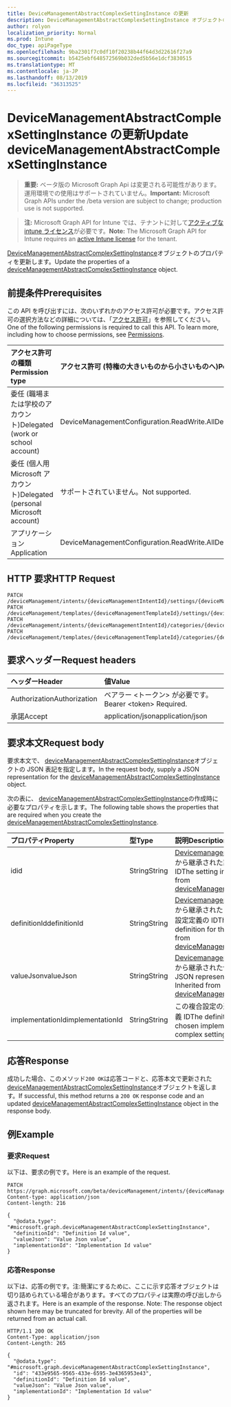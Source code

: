 ```yaml
---
title: DeviceManagementAbstractComplexSettingInstance の更新
description: DeviceManagementAbstractComplexSettingInstance オブジェクトのプロパティを更新します。
author: rolyon
localization_priority: Normal
ms.prod: Intune
doc_type: apiPageType
ms.openlocfilehash: 9ba2301f7c0df10f20238b44f64d3d22616f27a9
ms.sourcegitcommit: b5425ebf648572569b032ded5b56e1dcf3830515
ms.translationtype: MT
ms.contentlocale: ja-JP
ms.lasthandoff: 08/13/2019
ms.locfileid: "36313525"
---
```

# <a name="update-devicemanagementabstractcomplexsettinginstance"></a><span data-ttu-id="a52f7-103">DeviceManagementAbstractComplexSettingInstance の更新</span><span class="sxs-lookup"><span data-stu-id="a52f7-103">Update deviceManagementAbstractComplexSettingInstance</span></span>

> <span data-ttu-id="a52f7-104">**重要:** ベータ版の Microsoft Graph Api は変更される可能性があります。運用環境での使用はサポートされていません。</span><span class="sxs-lookup"><span data-stu-id="a52f7-104">**Important:** Microsoft Graph APIs under the /beta version are subject to change; production use is not supported.</span></span>

> <span data-ttu-id="a52f7-105">**注:** Microsoft Graph API for Intune では、テナントに対して[アクティブな intune ライセンス](https://go.microsoft.com/fwlink/?linkid=839381)が必要です。</span><span class="sxs-lookup"><span data-stu-id="a52f7-105">**Note:** The Microsoft Graph API for Intune requires an [active Intune license](https://go.microsoft.com/fwlink/?linkid=839381) for the tenant.</span></span>

<span data-ttu-id="a52f7-106">[DeviceManagementAbstractComplexSettingInstance](../resources/intune-deviceintent-devicemanagementabstractcomplexsettinginstance.md)オブジェクトのプロパティを更新します。</span><span class="sxs-lookup"><span data-stu-id="a52f7-106">Update the properties of a [deviceManagementAbstractComplexSettingInstance](../resources/intune-deviceintent-devicemanagementabstractcomplexsettinginstance.md) object.</span></span>

## <a name="prerequisites"></a><span data-ttu-id="a52f7-107">前提条件</span><span class="sxs-lookup"><span data-stu-id="a52f7-107">Prerequisites</span></span>
<span data-ttu-id="a52f7-p101">この API を呼び出すには、次のいずれかのアクセス許可が必要です。アクセス許可の選択方法などの詳細については、「[アクセス許可](/graph/permissions-reference)」を参照してください。</span><span class="sxs-lookup"><span data-stu-id="a52f7-p101">One of the following permissions is required to call this API. To learn more, including how to choose permissions, see [Permissions](/graph/permissions-reference).</span></span>

|<span data-ttu-id="a52f7-110">アクセス許可の種類</span><span class="sxs-lookup"><span data-stu-id="a52f7-110">Permission type</span></span>|<span data-ttu-id="a52f7-111">アクセス許可 (特権の大きいものから小さいものへ)</span><span class="sxs-lookup"><span data-stu-id="a52f7-111">Permissions (from most to least privileged)</span></span>|
|:---|:---|
|<span data-ttu-id="a52f7-112">委任 (職場または学校のアカウント)</span><span class="sxs-lookup"><span data-stu-id="a52f7-112">Delegated (work or school account)</span></span>|<span data-ttu-id="a52f7-113">DeviceManagementConfiguration.ReadWrite.All</span><span class="sxs-lookup"><span data-stu-id="a52f7-113">DeviceManagementConfiguration.ReadWrite.All</span></span>|
|<span data-ttu-id="a52f7-114">委任 (個人用 Microsoft アカウント)</span><span class="sxs-lookup"><span data-stu-id="a52f7-114">Delegated (personal Microsoft account)</span></span>|<span data-ttu-id="a52f7-115">サポートされていません。</span><span class="sxs-lookup"><span data-stu-id="a52f7-115">Not supported.</span></span>|
|<span data-ttu-id="a52f7-116">アプリケーション</span><span class="sxs-lookup"><span data-stu-id="a52f7-116">Application</span></span>|<span data-ttu-id="a52f7-117">DeviceManagementConfiguration.ReadWrite.All</span><span class="sxs-lookup"><span data-stu-id="a52f7-117">DeviceManagementConfiguration.ReadWrite.All</span></span>|

## <a name="http-request"></a><span data-ttu-id="a52f7-118">HTTP 要求</span><span class="sxs-lookup"><span data-stu-id="a52f7-118">HTTP Request</span></span>
<!-- {
  "blockType": "ignored"
}
-->
``` http
PATCH /deviceManagement/intents/{deviceManagementIntentId}/settings/{deviceManagementSettingInstanceId}
PATCH /deviceManagement/templates/{deviceManagementTemplateId}/settings/{deviceManagementSettingInstanceId}
PATCH /deviceManagement/intents/{deviceManagementIntentId}/categories/{deviceManagementIntentSettingCategoryId}/settings/{deviceManagementSettingInstanceId}
PATCH /deviceManagement/templates/{deviceManagementTemplateId}/categories/{deviceManagementTemplateSettingCategoryId}/recommendedSettings/{deviceManagementSettingInstanceId}
```

## <a name="request-headers"></a><span data-ttu-id="a52f7-119">要求ヘッダー</span><span class="sxs-lookup"><span data-stu-id="a52f7-119">Request headers</span></span>
|<span data-ttu-id="a52f7-120">ヘッダー</span><span class="sxs-lookup"><span data-stu-id="a52f7-120">Header</span></span>|<span data-ttu-id="a52f7-121">値</span><span class="sxs-lookup"><span data-stu-id="a52f7-121">Value</span></span>|
|:---|:---|
|<span data-ttu-id="a52f7-122">Authorization</span><span class="sxs-lookup"><span data-stu-id="a52f7-122">Authorization</span></span>|<span data-ttu-id="a52f7-123">ベアラー &lt;トークン&gt; が必要です。</span><span class="sxs-lookup"><span data-stu-id="a52f7-123">Bearer &lt;token&gt; Required.</span></span>|
|<span data-ttu-id="a52f7-124">承諾</span><span class="sxs-lookup"><span data-stu-id="a52f7-124">Accept</span></span>|<span data-ttu-id="a52f7-125">application/json</span><span class="sxs-lookup"><span data-stu-id="a52f7-125">application/json</span></span>|

## <a name="request-body"></a><span data-ttu-id="a52f7-126">要求本文</span><span class="sxs-lookup"><span data-stu-id="a52f7-126">Request body</span></span>
<span data-ttu-id="a52f7-127">要求本文で、 [deviceManagementAbstractComplexSettingInstance](../resources/intune-deviceintent-devicemanagementabstractcomplexsettinginstance.md)オブジェクトの JSON 表記を指定します。</span><span class="sxs-lookup"><span data-stu-id="a52f7-127">In the request body, supply a JSON representation for the [deviceManagementAbstractComplexSettingInstance](../resources/intune-deviceintent-devicemanagementabstractcomplexsettinginstance.md) object.</span></span>

<span data-ttu-id="a52f7-128">次の表に、 [deviceManagementAbstractComplexSettingInstance](../resources/intune-deviceintent-devicemanagementabstractcomplexsettinginstance.md)の作成時に必要なプロパティを示します。</span><span class="sxs-lookup"><span data-stu-id="a52f7-128">The following table shows the properties that are required when you create the [deviceManagementAbstractComplexSettingInstance](../resources/intune-deviceintent-devicemanagementabstractcomplexsettinginstance.md).</span></span>

|<span data-ttu-id="a52f7-129">プロパティ</span><span class="sxs-lookup"><span data-stu-id="a52f7-129">Property</span></span>|<span data-ttu-id="a52f7-130">型</span><span class="sxs-lookup"><span data-stu-id="a52f7-130">Type</span></span>|<span data-ttu-id="a52f7-131">説明</span><span class="sxs-lookup"><span data-stu-id="a52f7-131">Description</span></span>|
|:---|:---|:---|
|<span data-ttu-id="a52f7-132">id</span><span class="sxs-lookup"><span data-stu-id="a52f7-132">id</span></span>|<span data-ttu-id="a52f7-133">String</span><span class="sxs-lookup"><span data-stu-id="a52f7-133">String</span></span>|<span data-ttu-id="a52f7-134">[Devicemanagementsettinginstance](../resources/intune-deviceintent-devicemanagementsettinginstance.md)から継承された設定インスタンス ID</span><span class="sxs-lookup"><span data-stu-id="a52f7-134">The setting instance ID Inherited from [deviceManagementSettingInstance](../resources/intune-deviceintent-devicemanagementsettinginstance.md)</span></span>|
|<span data-ttu-id="a52f7-135">definitionId</span><span class="sxs-lookup"><span data-stu-id="a52f7-135">definitionId</span></span>|<span data-ttu-id="a52f7-136">String</span><span class="sxs-lookup"><span data-stu-id="a52f7-136">String</span></span>|<span data-ttu-id="a52f7-137">[Devicemanagementsettinginstance](../resources/intune-deviceintent-devicemanagementsettinginstance.md)から継承されたこのインスタンスの設定定義の ID</span><span class="sxs-lookup"><span data-stu-id="a52f7-137">The ID of the setting definition for this instance Inherited from [deviceManagementSettingInstance](../resources/intune-deviceintent-devicemanagementsettinginstance.md)</span></span>|
|<span data-ttu-id="a52f7-138">valueJson</span><span class="sxs-lookup"><span data-stu-id="a52f7-138">valueJson</span></span>|<span data-ttu-id="a52f7-139">String</span><span class="sxs-lookup"><span data-stu-id="a52f7-139">String</span></span>|<span data-ttu-id="a52f7-140">[Devicemanagementsettinginstance](../resources/intune-deviceintent-devicemanagementsettinginstance.md)から継承された値の JSON 表現</span><span class="sxs-lookup"><span data-stu-id="a52f7-140">JSON representation of the value Inherited from [deviceManagementSettingInstance](../resources/intune-deviceintent-devicemanagementsettinginstance.md)</span></span>|
|<span data-ttu-id="a52f7-141">implementationId</span><span class="sxs-lookup"><span data-stu-id="a52f7-141">implementationId</span></span>|<span data-ttu-id="a52f7-142">String</span><span class="sxs-lookup"><span data-stu-id="a52f7-142">String</span></span>|<span data-ttu-id="a52f7-143">この複合設定の選択された実装の定義 ID</span><span class="sxs-lookup"><span data-stu-id="a52f7-143">The definition ID for the chosen implementation of this complex setting</span></span>|



## <a name="response"></a><span data-ttu-id="a52f7-144">応答</span><span class="sxs-lookup"><span data-stu-id="a52f7-144">Response</span></span>
<span data-ttu-id="a52f7-145">成功した場合、このメソッド`200 OK`は応答コードと、応答本文で更新された[deviceManagementAbstractComplexSettingInstance](../resources/intune-deviceintent-devicemanagementabstractcomplexsettinginstance.md)オブジェクトを返します。</span><span class="sxs-lookup"><span data-stu-id="a52f7-145">If successful, this method returns a `200 OK` response code and an updated [deviceManagementAbstractComplexSettingInstance](../resources/intune-deviceintent-devicemanagementabstractcomplexsettinginstance.md) object in the response body.</span></span>

## <a name="example"></a><span data-ttu-id="a52f7-146">例</span><span class="sxs-lookup"><span data-stu-id="a52f7-146">Example</span></span>

### <a name="request"></a><span data-ttu-id="a52f7-147">要求</span><span class="sxs-lookup"><span data-stu-id="a52f7-147">Request</span></span>
<span data-ttu-id="a52f7-148">以下は、要求の例です。</span><span class="sxs-lookup"><span data-stu-id="a52f7-148">Here is an example of the request.</span></span>
``` http
PATCH https://graph.microsoft.com/beta/deviceManagement/intents/{deviceManagementIntentId}/settings/{deviceManagementSettingInstanceId}
Content-type: application/json
Content-length: 216

{
  "@odata.type": "#microsoft.graph.deviceManagementAbstractComplexSettingInstance",
  "definitionId": "Definition Id value",
  "valueJson": "Value Json value",
  "implementationId": "Implementation Id value"
}
```

### <a name="response"></a><span data-ttu-id="a52f7-149">応答</span><span class="sxs-lookup"><span data-stu-id="a52f7-149">Response</span></span>
<span data-ttu-id="a52f7-p102">以下は、応答の例です。注:簡潔にするために、ここに示す応答オブジェクトは切り詰められている場合があります。すべてのプロパティは実際の呼び出しから返されます。</span><span class="sxs-lookup"><span data-stu-id="a52f7-p102">Here is an example of the response. Note: The response object shown here may be truncated for brevity. All of the properties will be returned from an actual call.</span></span>
``` http
HTTP/1.1 200 OK
Content-Type: application/json
Content-Length: 265

{
  "@odata.type": "#microsoft.graph.deviceManagementAbstractComplexSettingInstance",
  "id": "433e9565-9565-433e-6595-3e4365953e43",
  "definitionId": "Definition Id value",
  "valueJson": "Value Json value",
  "implementationId": "Implementation Id value"
}
```






